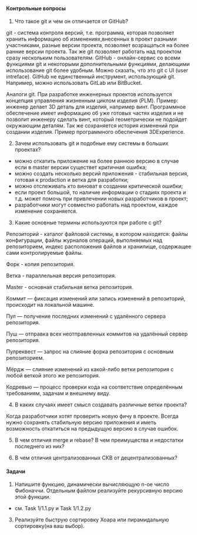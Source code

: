 #### Контрольные вопросы
1. Что такое git и чем он отличается от GitHub?

git - система контроля версий, т.е. программа, которая позволяет хранить информацию об изменениях,внесенных в проект разными участниками, разные версии проекта, позволяет возращаться на более ранние версии проекта. Так же git позволяет работать над проектом сразу нескольким пользователям.
GitHub - онлайн-сервис со всеми функциями git и некоторыми дополнительными функциями, делающими использование git более удобным. Можно сказать, что это git с UI (user intreface). GitHub не единственный инструмент, использующий git. Например, можно использовать GitLab или BitBucket.

Аналоги git. При разработке инженерных проектов используется концепция управления жизненным циклом изделия (PLM). Пример: инженер делает 3D деталь для изделия, например винт. Программное обеспечение имеет информацию об уже готовых частях изделия и не позволит инженеру сделать винт, который геометрически не подойдет окружающим деталям. Так же сохраняется история изменений при создании изделия. Пример программного обеспечения 3DExperience.

2. Зачем использовать git и подобные ему системы в больших проектах?

- можно откатить приложение на более раннюю версию в случае если в master версии существет критичная ошибка;
- можно создать несколько версий приложения - стабильная версия, готовая к prodaction и ветка для разработки;
- можно отслеживать кто виноват в создании критической ошибки;
- если проект большой, то наличие информации о стадиях проекта и т.д. может помочь при привлечении новых разработчиков в проект;
- разработчики могут совместно работать над проектом, каждое изменение сохраняется.

3. Какие основные термины используются при работе с git?

Репозиторий - каталог файловой системы, в котором находятся: файлы конфигурации, файлы журналов операций, выполняемых над репозиторием, индекс расположения файлов и хранилище, содержащее сами контролируемые файлы.

Форк - копия репозитория.

Ветка - параллельная версия репозитория.

Master - основная стабильная ветка репозитория.

Коммит — фиксация изменений или запись изменений в репозиторий, происходит на локальной машине.

Пул — получение последних изменений с удалённого сервера репозитория.

Пуш — отправка всех неотправленных коммитов на удалённый сервер репозитория.

Пулреквест — запрос на слияние форка репозитория с основным репозиторием. 

Мёрдж — слияние изменений из какой-либо ветки репозитория с любой веткой этого же репозитория.

Кодревью — процесс проверки кода на соответствие определённым требованиям, задачам и внешнему виду.

4. В каких случаях имеет смысл создавать различные ветки проекта?

Когда разработчики хотят проверить новую фичу в проекте. Всегда нужно сохранять стабильную версию приложения и иметь возможность откатиться на предыдущую версию в случае ошибок.

5. В чем отличия merge и rebase? В чем преимущества и недостатки последнего из них?

6. В чем отличия централизованных СКВ от децентрализованных?

#### Задачи
1. Напишите функцию, динамически вычисляющую n-ое число Фибоначчи. Отдельным файлом реализуйте рекурсивную версию этой функции.

  - см. Task 1/1.1.py и Task 1/1.2.py

3. Реализуйте быструю сортировку Хоара или пирамидальную сортировку(на ваш выбор).
